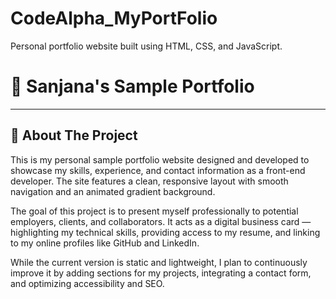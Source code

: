 # CodeAlpha_MyPortFolio
 Personal portfolio website built using HTML, CSS, and JavaScript.
 # 💼 Sanjana's Sample Portfolio

---

## 📖 About The Project

This is my personal  sample portfolio website designed and developed to showcase my skills, experience, and contact information as a front-end developer. The site features a clean, responsive layout with smooth navigation and an animated gradient background.

The goal of this project is to present myself professionally to potential employers, clients, and collaborators. It acts as a digital business card — highlighting my technical skills, providing access to my resume, and linking to my online profiles like GitHub and LinkedIn.

While the current version is static and lightweight, I plan to continuously improve it by adding sections for my projects, integrating a contact form, and optimizing accessibility and SEO.
